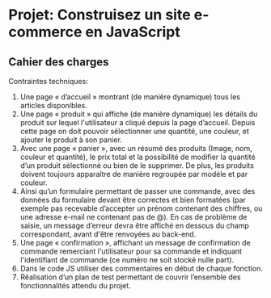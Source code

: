 # Projet: Construisez un site e-commerce en JavaScript

## Cahier des charges

Contraintes techniques:

1. Une page « d’accueil » montrant (de manière dynamique) tous les articles disponibles.
2. Une page « produit » qui affiche (de manière dynamique) les détails du produit sur lequel l'utilisateur a cliqué depuis la page d’accueil. Depuis cette page on doit pouvoir sélectionner une quantité, une couleur, et ajouter le produit à son panier.
3. Avec une page « panier »,  avec un résumé des produits (Image, nom, couleur et quantité), le prix total et la possibilité de modifier la quantité d’un produit sélectionné ou bien de le supprimer. De plus, les produits doivent toujours apparaître de manière regroupée par modèle et par couleur.
4. Ainsi qu’un formulaire permettant de passer une commande, avec des données du formulaire devant être correctes et bien formatées (par exemple pas recevable d’accepter un prénom contenant des chiffres, ou une adresse e-mail ne contenant pas de @). En cas de problème de saisie, un message d’erreur devra être affiché en dessous du champ correspondant, avant d'être renvoyées au back-end.
5. Une page « confirmation », affichant un message de confirmation de commande remerciant l'utilisateur pour sa commande et indiquant l'identifiant de commande (ce numéro ne soit stocké nulle part).
6. Dans le code JS utiliser des commentaires en début de chaque fonction.
7. Réalisation d’un plan de test permettant de couvrir l’ensemble des fonctionnalités attendu du projet.
